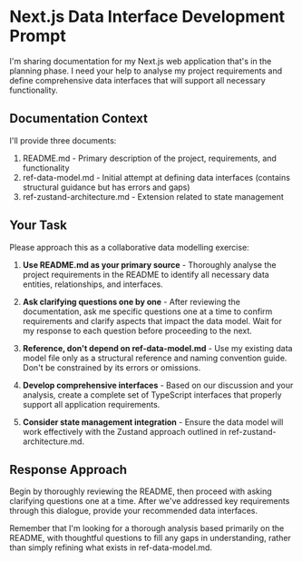 # Next.js Data Interface Development Prompt

I'm sharing documentation for my Next.js web application that's in the planning phase. I need your help to analyse my project requirements and define comprehensive data interfaces that will support all necessary functionality.

## Documentation Context
I'll provide three documents:
1. README.md - Primary description of the project, requirements, and functionality
2. ref-data-model.md - Initial attempt at defining data interfaces (contains structural guidance but has errors and gaps)
3. ref-zustand-architecture.md - Extension related to state management

## Your Task
Please approach this as a collaborative data modelling exercise:

1. **Use README.md as your primary source** - Thoroughly analyse the project requirements in the README to identify all necessary data entities, relationships, and interfaces.

2. **Ask clarifying questions one by one** - After reviewing the documentation, ask me specific questions one at a time to confirm requirements and clarify aspects that impact the data model. Wait for my response to each question before proceeding to the next.

3. **Reference, don't depend on ref-data-model.md** - Use my existing data model file only as a structural reference and naming convention guide. Don't be constrained by its errors or omissions.

4. **Develop comprehensive interfaces** - Based on our discussion and your analysis, create a complete set of TypeScript interfaces that properly support all application requirements.

5. **Consider state management integration** - Ensure the data model will work effectively with the Zustand approach outlined in ref-zustand-architecture.md.

## Response Approach
Begin by thoroughly reviewing the README, then proceed with asking clarifying questions one at a time. After we've addressed key requirements through this dialogue, provide your recommended data interfaces.

Remember that I'm looking for a thorough analysis based primarily on the README, with thoughtful questions to fill any gaps in understanding, rather than simply refining what exists in ref-data-model.md.